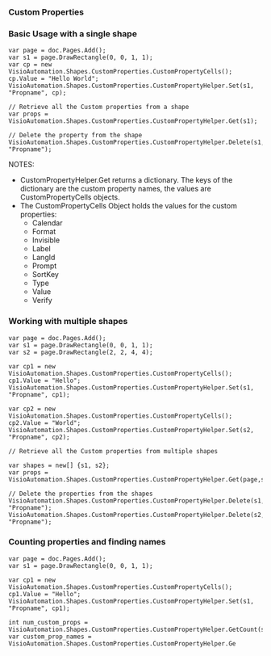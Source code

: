 ### Custom Properties

### Basic Usage with a single shape

```
var page = doc.Pages.Add();
var s1 = page.DrawRectangle(0, 0, 1, 1);
var cp = new VisioAutomation.Shapes.CustomProperties.CustomPropertyCells();
cp.Value = "Hello World";
VisioAutomation.Shapes.CustomProperties.CustomPropertyHelper.Set(s1, "Propname", cp);

// Retrieve all the Custom properties from a shape
var props = VisioAutomation.Shapes.CustomProperties.CustomPropertyHelper.Get(s1);

// Delete the property from the shape
VisioAutomation.Shapes.CustomProperties.CustomPropertyHelper.Delete(s1, "Propname");
```

NOTES:

* CustomPropertyHelper.Get returns a dictionary. The keys of the dictionary are the custom property names, the values are CustomPropertyCells objects.
* The CustomPropertyCells Object holds the values for the custom properties:
  * Calendar
  * Format
  * Invisible
  * Label
  * LangId
  * Prompt
  * SortKey
  * Type
  * Value
  * Verify

### Working with multiple shapes

```
var page = doc.Pages.Add();
var s1 = page.DrawRectangle(0, 0, 1, 1);
var s2 = page.DrawRectangle(2, 2, 4, 4);

var cp1 = new VisioAutomation.Shapes.CustomProperties.CustomPropertyCells();
cp1.Value = "Hello";
VisioAutomation.Shapes.CustomProperties.CustomPropertyHelper.Set(s1, "Propname", cp1);

var cp2 = new VisioAutomation.Shapes.CustomProperties.CustomPropertyCells();
cp2.Value = "World";
VisioAutomation.Shapes.CustomProperties.CustomPropertyHelper.Set(s2, "Propname", cp2);

// Retrieve all the Custom properties from multiple shapes

var shapes = new[] {s1, s2};
var props = VisioAutomation.Shapes.CustomProperties.CustomPropertyHelper.Get(page,shapes);

// Delete the properties from the shapes
VisioAutomation.Shapes.CustomProperties.CustomPropertyHelper.Delete(s1, "Propname");
VisioAutomation.Shapes.CustomProperties.CustomPropertyHelper.Delete(s2, "Propname");
```

### Counting properties and finding names

```
var page = doc.Pages.Add();
var s1 = page.DrawRectangle(0, 0, 1, 1);

var cp1 = new VisioAutomation.Shapes.CustomProperties.CustomPropertyCells();
cp1.Value = "Hello";
VisioAutomation.Shapes.CustomProperties.CustomPropertyHelper.Set(s1, "Propname", cp1);

int num_custom_props = VisioAutomation.Shapes.CustomProperties.CustomPropertyHelper.GetCount(s1);
var custom_prop_names = VisioAutomation.Shapes.CustomProperties.CustomPropertyHelper.Ge
```



